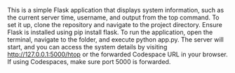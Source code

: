 This is a simple Flask application that displays system information, such as the current server time, username, and output from the top command. To set it up, clone the repository and navigate to the project directory. Ensure Flask is installed using pip install flask. To run the application, open the terminal, navigate to the folder, and execute python app.py. The server will start, and you can access the system details by visiting http://127.0.0.1:5000/htop or the forwarded Codespace URL in your browser. If using Codespaces, make sure port 5000 is forwarded.
